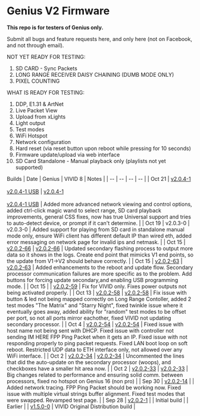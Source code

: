 # Genius V2 Firmware

**This repo is for testers of Genius only.**

Submit all bugs and feature requests here, and only here (not on Facebook, and not through email).

NOT YET READY FOR TESTING:
1. SD CARD - Sync Packets
2. LONG RANGE RECEIVER DAISY CHAINING (DUMB MODE ONLY)
3. PIXEL COUNTING

WHAT IS READY FOR TESTING:

1. DDP, E1.31 & ArtNet
2. Live Packet View
3. Upload from xLights
4. Light output
5. Test modes
6. WiFi Hotspot
7. Network configuration
8. Hard reset (via reset button upon reboot while pressing for 10 seconds)
9. Firmware update/upload via web interface
10. SD Card Standalone - Manual playback only (playlists not yet supported)

Builds
| Date | Genius | VIVID 8 | Notes |
| -- | -- | -- | -- |
| Oct 21 | [v2.0.4-1](https://github.com/experiencelights/geniusfw2025/raw/refs/heads/main/Genius_Universal_ota_firmware_2.0.4-1.bin)<br><br>[v2.0.4-1 USB](https://github.com/experiencelights/geniusfw2025/raw/refs/heads/main/Genius_Universal_usb_firmware_2.0.4-1.uf2) | [v2.0.4-1](https://github.com/experiencelights/geniusfw2025/raw/refs/heads/main/VIVID_8_ota_firmware_2.0.4-1.bin)<br><br>[v2.0.4-1 USB](https://github.com/experiencelights/geniusfw2025/raw/refs/heads/main/VIVID_8_usb_firmware_2.0.4-1.uf2) | Added more advanced network viewing and control options, added ctrl-click magic wand to select range, SD card playback improvements, general CSS fixes, now has true Universal support and tries to auto-detect device, or prompt if it can't determine. |
| Oct 19 |  v2.0.3-0 | v2.0.3-0 | Added support for playing from SD card in standalone manual mode only, ensure WiFi client has different default IP than wired eth, added error messaging on network page for invalid ips and netmask. |
| Oct 15 | [v2.0.2-66](https://github.com/experiencelights/geniusfw2025/raw/refs/heads/main/Genius_PRO_Controller_16_ota_firmware_2.0.2-66.bin) | [v2.0.2-66](https://github.com/experiencelights/geniusfw2025/raw/refs/heads/main/VIVID_8_ota_firmware_2.0.2-66.bin) | Updated secondary flashing process to output more data so it shows in the logs. Create end point that mimicks V1 end points, so the update from V1->V2 should behave correctly. |
| Oct 15 | [v2.0.2-63](https://github.com/experiencelights/geniusfw2025/raw/refs/heads/main/Genius_PRO_Controller_16_ota_firmware_2.0.2-63.bin) | [v2.0.2-63](https://github.com/experiencelights/geniusfw2025/raw/refs/heads/main/VIVID_8_ota_firmware_2.0.2-63.bin) | Added enhancements to the reboot and update flow. Secondary processor communication failures are more specific as to the problem. Add buttons for forcing update secondary,and enabling USB programming mode. |
| Oct 15 |  | [v2.0.2-59](https://github.com/experiencelights/geniusfw2025/raw/refs/heads/main/VIVID_8_ota_firmware_2.0.2-59.bin) | Fix for VIVID only. Fixes power outputs not being activated properly. |
| Oct 13 | [v2.0.2-58](https://github.com/experiencelights/geniusfw2025/raw/refs/heads/main/Genius_PRO_Controller_16_ota_firmware_2.0.2-58.bin) | [v2.0.2-58](https://github.com/experiencelights/geniusfw2025/raw/refs/heads/main/VIVID_8_ota_firmware_2.0.2-58.bin) | Fix issue with button & led not being mapped correctly on Long Range Contoller, added 2 test modes "The Matrix" and "Starry Night", fixed twinkle issue where it eventually goes away, added ability for "random" test modes to be offset per port, so not all ports mirror eachother, fixed VIVID not updating secondary processor. |
| Oct 4 | [v2.0.2-54](https://github.com/experiencelights/geniusfw2025/raw/refs/heads/main/Genius_PRO_Controller_16_ota_firmware_2.0.2-54.bin) | [v2.0.2-54](https://github.com/experiencelights/geniusfw2025/raw/refs/heads/main/VIVID_8_ota_firmware_2.0.2-54.bin) | Fixed issue with host name not being sent with DHCP. Fixed issue with controller not sending IM HERE FPP Ping Packet when it gets an IP. Fixed issue with not responding properly to ping packet requests.  Fixed LAN boot loop on soft reboot. Restricted UDP data to ETH interface only, not allowed over any WiFi interface. |
| Oct 2 | [v2.0.2-34](https://github.com/experiencelights/geniusfw2025/raw/refs/heads/main/Genius_PRO_Controller_16_ota_firmware_2.0.2-34.bin) | [v2.0.2-34](https://github.com/experiencelights/geniusfw2025/raw/refs/heads/main/VIVID_8_ota_firmware_2.0.2-34.bin) | Uncommented the lines that did the auto-update on the secondary processor (woops), and checkboxes have a smaller hit area now. |
| Oct 2 | [v2.0.2-33](https://github.com/experiencelights/geniusfw2025/raw/refs/heads/main/Genius_PRO_Controller_16_ota_firmware_2.0.2-33.bin) | [v2.0.2-33](https://github.com/experiencelights/geniusfw2025/raw/refs/heads/main/VIVID_8_ota_firmware_2.0.2-33.bin) | Big changes related to performance and ensuring solid comm. between processors, fixed no hotspot on Genius 16 (non pro) |
| Sep 30 | [v2.0.2-14](https://github.com/experiencelights/geniusfw2025/raw/refs/heads/main/Genius_PRO_Controller_16_ota_firmware_2.0.2-14.bin) |  | Added network tracing. FPP Ping Packet should be working now. Fixed issue with multiple virtual strings buffer alignment. Fixed test modes that were swapped. Revamped test page. |
| Sep 28 | [v2.0.2-1](https://github.com/experiencelights/geniusfw2025/raw/refs/heads/main/Genius_PRO_Controller_16_ota_firmware_2.0.2-1.bin) |  | Initial build |
| Earlier |  | [v1.5.0-0](https://github.com/experiencelights/geniusfw2025/raw/refs/heads/main/VIVID_8_ota_firmware_v1.5.0-0.bin) | VIVID Original Distribution build |
